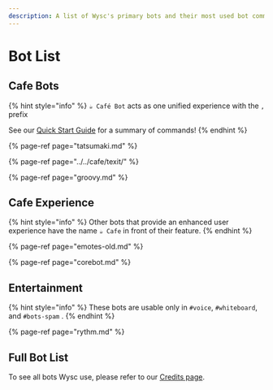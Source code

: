 ```yaml
---
description: A list of Wysc's primary bots and their most used bot commands.
---
```


# Bot List

## Cafe Bots

{% hint style="info" %}
`☕ Café Bot` acts as one unified experience with the `,` prefix

See our [Quick Start Guide](start.md) for a summary of commands!
{% endhint %}

{% page-ref page="tatsumaki.md" %}

{% page-ref page="../../cafe/texit/" %}

{% page-ref page="groovy.md" %}



## Cafe Experience

{% hint style="info" %}
Other bots that provide an enhanced user experience have the name `☕ Cafe` in front of their feature.
{% endhint %}

{% page-ref page="emotes-old.md" %}

{% page-ref page="corebot.md" %}



## Entertainment

{% hint style="info" %}
These bots are usable only in `#voice`, `#whiteboard`, and `#bots-spam` .
{% endhint %}

{% page-ref page="rythm.md" %}



## Full Bot List

To see all bots Wysc use, please refer to our [Credits page](https://gitnisyl.github.io/wysc/docs/about/credits#discord-server).



